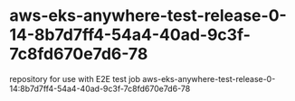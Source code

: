 # aws-eks-anywhere-test-release-0-14-8b7d7ff4-54a4-40ad-9c3f-7c8fd670e7d6-78
repository for use with E2E test job aws-eks-anywhere-test-release-0-14:8b7d7ff4-54a4-40ad-9c3f-7c8fd670e7d6-78
